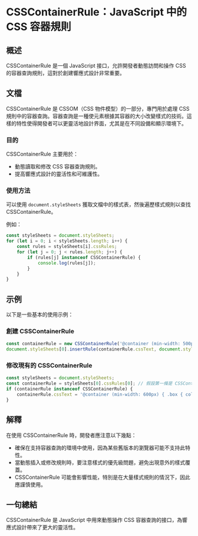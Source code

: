 <!--
Meta Description: # CSSContainerRule：JavaScript 中的 CSS 容器規則 ## 概述 CSSContainerRule 是一個 JavaScript 接口，允許開發者動態訪問和操作 CSS 的容器查詢規則，這對於創建響應式設計非常重要。 ## 文檔 CSSContainerRule 是 C...
Meta Keywords: csscontainerrule, stylesheets, javascript, css, document
-->

# CSSContainerRule：JavaScript 中的 CSS 容器規則

## 概述
CSSContainerRule 是一個 JavaScript 接口，允許開發者動態訪問和操作 CSS 的容器查詢規則，這對於創建響應式設計非常重要。

## 文檔
CSSContainerRule 是 CSSOM（CSS 物件模型）的一部分，專門用於處理 CSS 規則中的容器查詢。容器查詢是一種使元素根據其容器的大小改變樣式的技術。這樣的特性使得開發者可以更靈活地設計界面，尤其是在不同設備和顯示環境下。

### 目的
CSSContainerRule 主要用於：
- 動態讀取和修改 CSS 容器查詢規則。
- 提高響應式設計的靈活性和可維護性。

### 使用方法
可以使用 `document.styleSheets` 獲取文檔中的樣式表，然後遍歷樣式規則以查找 CSSContainerRule。

例如：
```javascript
const styleSheets = document.styleSheets;
for (let i = 0; i < styleSheets.length; i++) {
    const rules = styleSheets[i].cssRules;
    for (let j = 0; j < rules.length; j++) {
        if (rules[j] instanceof CSSContainerRule) {
            console.log(rules[j]);
        }
    }
}
```

## 示例
以下是一些基本的使用示例：

### 創建 CSSContainerRule
```javascript
const containerRule = new CSSContainerRule('@container (min-width: 500px) { .box { color: red; } }');
document.styleSheets[0].insertRule(containerRule.cssText, document.styleSheets[0].cssRules.length);
```

### 修改現有的 CSSContainerRule
```javascript
const styleSheets = document.styleSheets;
const containerRule = styleSheets[0].cssRules[0]; // 假設第一條是 CSSContainerRule
if (containerRule instanceof CSSContainerRule) {
    containerRule.cssText = '@container (min-width: 600px) { .box { color: blue; } }';
}
```

## 解釋
在使用 CSSContainerRule 時，開發者應注意以下幾點：
- 確保在支持容器查詢的環境中使用，因為某些舊版本的瀏覽器可能不支持此特性。
- 當動態插入或修改規則時，要注意樣式的優先級問題，避免出現意外的樣式覆蓋。
- CSSContainerRule 可能會影響性能，特別是在大量樣式規則的情況下，因此應謹慎使用。

## 一句總結
CSSContainerRule 是 JavaScript 中用來動態操作 CSS 容器查詢的接口，為響應式設計帶來了更大的靈活性。